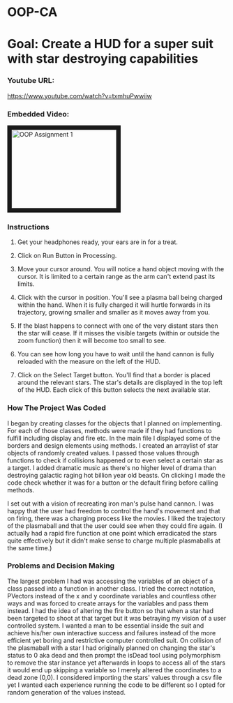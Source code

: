 # OOP-CA
<h1>Goal: Create a HUD for a super suit with star destroying capabilities</h1>

<h3>Youtube URL:</h3>

https://www.youtube.com/watch?v=txmhuPwwiiw

<h3>Embedded Video:</h3>

<a href="http://www.youtube.com/watch?feature=player_embedded&v=txmhuPwwiiw" target="_blank"><img src="http://img.youtube.com/vi/txmhuPwwiiw/0.jpg" 
alt="OOP Assignment 1" width="240" height="180" border="10" /></a>


<h3>Instructions</h3>

1. Get your headphones ready, your ears are in for a treat.

2. Click on Run Button in Processing.

3. Move your cursor around. 
  You will notice a hand object moving with the cursor.
  It is limited to a certain range as the arm can't extend past its limits.
  
 4. Click with the cursor in position.
  You'll see a plasma ball being charged within the hand.
  When it is fully charged it will hurtle forwards in its trajectory, growing smaller and smaller as it moves away from you.

5. If the blast happens to connect with one of the very distant stars then the star will cease.
    If it misses the visible targets (within or outside the zoom function) then it will become too small to see.

6. You can see how long you have to wait until the hand cannon is fully reloaded with the measure on the left of the HUD.

7. Click on the Select Target button.
  You'll find that a border is placed around the relevant stars.
  The star's details are displayed in the top left of the HUD.
  Each click of this button selects the next available star.
  
 <h3>How The Project Was Coded</h3>
  
  I began by creating classes for the objects that I planned on implementing. For each of those classes, methods were made if they had functions to fulfill including display and fire etc. In the main file I displayed some of the borders and design elements using methods. I created an arraylist of star objects of randomly created values. I passed those values through functions to check if collisions happened or to even select a certain star as a target. I added dramatic music as there's no higher level of drama than destroying galactic raging hot billion year old beasts. On clicking I made the code check whether it was for a button or the default firing before calling methods.
  
  I set out with a vision of recreating iron man's pulse hand cannon.  I was happy that the user had freedom to control the hand's movement and that on firing, there was a charging process like the movies. I liked the trajectory of the plasmaball and that the user could see when they could fire again. (I actually had a rapid fire function at one point which erradicated the stars quite effectively but it didn't make sense to charge multiple plasmaballs at the same time.)
  
  <h3>Problems and Decision Making</h3>
  
  The largest problem I had was accessing the variables of an object of a class passed into a function in another class. I tried the correct notation, PVectors instead of the x and y coordinate variables and countless other ways and was forced to create arrays for the variables and pass them instead. 
  I had the idea of altering the fire button so that when a star had been targeted to shoot at that target but it was betraying my vision of a user controlled system. I wanted a man to be essential inside the suit and achieve his/her own interactive success and failures instead of the more efficient yet boring and restrictive computer controlled suit. 
  On collision of the plasmaball with a star I had originally planned on changing the star's status to 0 aka dead and then prompt the isDead tool using polymorphism to remove the star instance yet afterwards in loops to access all of the stars it would end up skipping a variable so I merely altered the coordinates to a dead zone (0,0).
  I considered importing the stars' values through a csv file yet I wanted each experience running the code to be different so I opted for random generation of the values instead.
